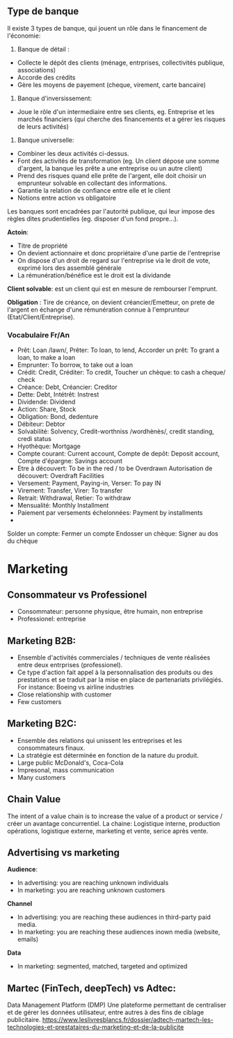 ## Type de banque

Il existe 3 types de banque, qui jouent un rôle dans le financement de l'économie:

1. Banque de détail : 
  - Collecte le dépôt des clients (ménage, entrprises, collectivités publique, associations)
  - Accorde des crédits
  - Gère les moyens de payement (cheque, virement, carte bancaire)
1. Banque d'inversissement: 
  - Joue le rôle d'un intermediaire entre ses clients, eg. Entreprise et les marchés financiers (qui cherche des financements et a gérer les risques de leurs activités)
1. Banque universelle:
  - Combiner les deux activités ci-dessus.
  - Font des activités de transformation (eg. Un client dépose une somme d'argent, la banque les prête a une entreprise ou un autre client)
  - Prend des risques quand elle prête de l'argent, elle doit choisir un emprunteur solvable en collectant des informations.
  - Garantie la relation de confiance entre elle et le client
  - Notions entre action vs obligatoire
  
Les banques sont encadrées par l'autorité publique, qui leur impose des règles dites prudentielles (eg. disposer d'un fond propre...).

**Actoin**: 
- Titre de propriété
- On devient actionnaire et donc propriétaire d'une partie de l'entreprise
- On dispose d'un droit de regard sur l'entreprise via le droit de vote, exprimé lors des assemblé générale
- La rémunération/bénéfice est le droit est la dividande 

**Client solvable**: est un client qui est en mesure de rembourser l'emprunt.

**Obligation** : Tire de créance, on devient créancier/Emetteur, on prete de l'argent en échange d'une rémunération connue à l'emprunteur (Etat/Client/Entreprise).

### Vocabulaire Fr/An
- Prêt: Loan /lawn/, Prêter: To loan, to lend, Accorder un prêt: To grant a loan, to make a loan 
- Emprunter: To borrow, to take out a loan 
- Crédit: Credit, Créditer: To credit, Toucher un chèque: to cash a cheque/ check
- Créance: Debt, Créancier: Creditor
- Dette: Debt, Intétrêt: Instrest
- Dividende: Dividend
- Action: Share, Stock
- Obligation: Bond, dedenture
- Débiteur: Debtor
- Solvabilité: Solvency, Credit-worthniss /wordhènès/, credit standing, credi status
- Hyothèque: Mortgage
- Compte courant: Current account, Compte de depôt: Deposit account, Compte d'épargne: Savings account
- Etre à découvert: To be in the red / to be Overdrawn 
Autorisation de découvert: Overdraft Facilities 
- Versement: Payment, Paying-in, Verser: To pay IN
- Virement: Transfer, Virer: To transfer
- Retrait: Withdrawal, Retier: To withdraw
- Mensualité: Monthly Installment
- Paiement par versements échelonnées: Payment by installments
- 
Solder un compte: Fermer un compte
Endosser un chèque: Signer au dos du chèque 

# Marketing 

## Consommateur vs Professionel 

- Consommateur: personne physique, être humain, non entreprise 
- Professionel: entreprise

## Marketing B2B: 
- Ensemble d'activités commerciales /  techniques de vente réalisées entre deux entrprises (professionel).
- Ce type d'action fait appel à la personnalisation des produits ou des prestations et se traduit  par la mise en place de partenariats privilégiés. 
For instance: Boeing vs airline industries 
- Close relationship with customer 
- Few customers

## Marketing B2C: 
- Ensemble des relations qui unissent les entreprises et les consommateurs finaux.
- La stratégie est déterminée en fonction de la nature du produit. 
- Large public
McDonald's, Coca-Cola
- Impresonal, mass communication 
- Many customers 

## Chain Value 
The intent of a value chain is to increase the value of a product or service / créer un avantage concurrentiel.
La chaine: Logistique interne, production opérations, logistique externe, marketing et vente, serice après vente.

## Advertising vs marketing 

**Audience**: 
- In advertising: you are reaching unknown individuals 
- In marketing: you are reaching unknown customers

**Channel**
- In advertising: you are reaching these audiences in third-party paid media.
- In marketing: you are reaching these audiences inown media (website, emails) 

**Data**
- In marketing: segmented, matched, targeted and optimized

## Martec (FinTech, deepTech) vs Adtec:
Data Management Platform (DMP)
Une plateforme permettant de centraliser et de gérer les données utilisateur, entre autres à des fins de ciblage publicitaire.
https://www.leslivresblancs.fr/dossier/adtech-martech-les-technologies-et-prestataires-du-marketing-et-de-la-publicite

